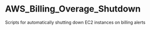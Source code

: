 # AWS_Billing_Overage_Shutdown
Scripts for automatically shutting down EC2 instances on billing alerts
